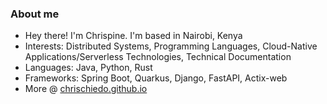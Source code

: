 ### About me

- Hey there! I'm Chrispine. I'm based in Nairobi, Kenya
- Interests: Distributed Systems, Programming Languages, Cloud-Native Applications/Serverless Technologies, Technical Documentation
- Languages: Java, Python, Rust
- Frameworks: Spring Boot, Quarkus, Django, FastAPI, Actix-web
- More @ [chrischiedo.github.io](https://chrischiedo.github.io/)

<!--
**chrischiedo/chrischiedo** is a ✨ _special_ ✨ repository because its `README.md` (this file) appears on your GitHub profile.

Here are some ideas to get you started:

- 🔭 I’m currently working on ...
- 🌱 I’m currently learning ...
- 👯 I’m looking to collaborate on ...
- 🤔 I’m looking for help with ...
- 💬 Ask me about ...
- 📫 How to reach me: ...
- 😄 Pronouns: ...
- ⚡ Fun fact: ...
-->
